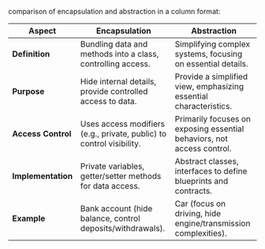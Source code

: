 comparison of encapsulation and abstraction in a column format:

| Aspect               | Encapsulation                         | Abstraction                            |
|----------------------|--------------------------------------|----------------------------------------|
| **Definition**       | Bundling data and methods into a class, controlling access. | Simplifying complex systems, focusing on essential details. |
| **Purpose**          | Hide internal details, provide controlled access to data. | Provide a simplified view, emphasizing essential characteristics. |
| **Access Control**   | Uses access modifiers (e.g., private, public) to control visibility. | Primarily focuses on exposing essential behaviors, not access control. |
| **Implementation**   | Private variables, getter/setter methods for data access. | Abstract classes, interfaces to define blueprints and contracts. |
| **Example**          | Bank account (hide balance, control deposits/withdrawals). | Car (focus on driving, hide engine/transmission complexities). |


